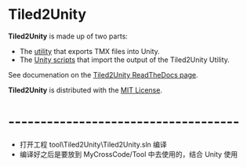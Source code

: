 # Tiled2Unity

**Tiled2Unity** is made up of two parts:
- The [utility](tool/Tiled2Unity) that exports TMX files into Unity.
- The [Unity scripts](unity/Tiled2Unity) that import the output of the Tiled2Unity Utility.

See documenation on the [Tiled2Unity ReadTheDocs page](http://tiled2unity.readthedocs.io).

**Tiled2Unity** is distributed with the [MIT License](https://en.wikipedia.org/wiki/MIT_License).

# ------------------------------------
+ 打开工程 tool\Tiled2Unity\Tiled2Unity.sln 编译
+ 编译好之后是要放到 MyCrossCode/Tool 中去使用的，结合 Unity 使用
